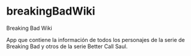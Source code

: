 # breakingBadWiki
Breaking Bad Wiki

App que contiene la información de todos los personajes de la serie de Breaking Bad y otros de la serie Better Call Saul.
